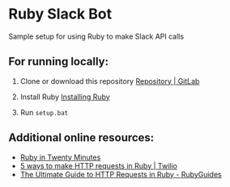 # Ruby Slack Bot

Sample setup for using Ruby to make Slack API calls

## For running locally:

1. Clone or download this repository [Repository | GitLab](https://docs.gitlab.com/ee/user/project/repository/)

2. Install Ruby [Installing Ruby](https://www.ruby-lang.org/en/documentation/installation/)

3. Run `setup.bat` 

## Additional online resources:

- [Ruby in Twenty Minutes](https://www.ruby-lang.org/en/documentation/quickstart/)
- [5 ways to make HTTP requests in Ruby | Twilio](https://www.twilio.com/en-us/blog/5-ways-make-http-requests-ruby)
- [The Ultimate Guide to HTTP Requests in Ruby - RubyGuides](https://www.rubyguides.com/2018/08/ruby-http-request/)
